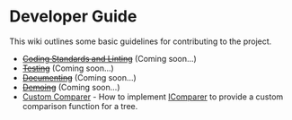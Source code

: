 # Developer Guide

This wiki outlines some basic guidelines for contributing to the project.

- ~~[Coding Standards and Linting](https://github.com/haleyga/arboriculture/blob/master/docs/developer/linting.md)~~ 
  (Coming soon...)
- ~~[Testing](https://github.com/haleyga/arboriculture/blob/master/docs/developer/testing.md)~~ (Coming soon...)
- ~~[Documenting](https://github.com/haleyga/arboriculture/blob/master/docs/developer/documenting.md)~~ (Coming soon...)
- ~~[Demoing](https://github.com/haleyga/arboriculture/blob/master/docs/developer/demoing.md)~~ (Coming soon...)
- [Custom Comparer](https://github.com/haleyga/arboriculture/blob/master/docs/deep_dive/comparer.md) - How to implement 
  [IComparer](https://github.com/haleyga/arboriculture/blob/master/src/binary-tree/binary-tree.ts#L58) to provide a 
  custom comparison function for a tree.
